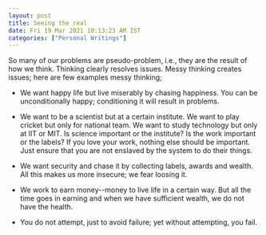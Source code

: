 ```yaml
---
layout: post
title: Seeing the real
date: Fri 19 Mar 2021 10:13:23 AM IST
categories: ["Personal Writings"]
---
```


So many of our problems are pseudo-problem, i.e., they are the result of how we
think. Thinking clearly resolves issues. Messy thinking creates issues; here
are few examples messy thinking;

* We want happy life but live miserably by chasing happiness. You can be
  unconditionally happy; conditioning it will result in problems.

* We want to be a scientist but at a certain institute. We want to play cricket
  but only for national team. We want to study technology but only at IIT or
  MIT. Is science important or the institute? Is the work important or the
  labels? If you love your work, nothing else should be important. Just ensure
  that you are not enslaved by the system to do their things.

* We want security and chase it by collecting labels, awards and wealth. All
  this makes us more insecure; we fear loosing it.

* We work to earn money--money to live life in a certain way. But all the time
  goes in earning and when we have sufficient wealth, we do not have the
  health.

* You do not attempt, just to avoid failure; yet without attempting, you fail.
